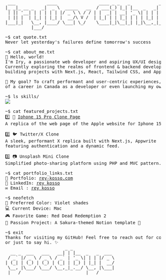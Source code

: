 <pre>
 ___            ____                ____ _ _   _           _     
|_ _|_ __ _   _|  _ \  _____   __  / ___(_) |_| |__  _   _| |__  
 | || '__| | | | | | |/ _ \ \ / / | |  _| | __| '_ \| | | | '_ \ 
 | || |  | |_| | |_| |  __/\ V /  | |_| | | |_| | | | |_| | |_) |
|___|_|   \__, |____/ \___| \_/    \____|_|\__|_| |_|\__,_|_.__/ 
          |___/   

~$ cat quote.txt        
Never let yesterday's failures define tomorrow's success
 
~$ cat about_me.txt
👋 Hello, world!
I'm Iry, a passionate web developer and aspiring UX/UI designer.
Currently exploring the realms of frontend & backend development, and
building projects with Next.js, React, Tailwind CSS, and Appwrite.

🌟 My goal? To craft performant and user-centric experiences, while dreaming
of a career in Canada as a developer or even launching my own e-commerce business!

~$ ls skills/
<img src="https://skills-icons.vercel.app/api/icons?i=html,css,js,ts,python,php,sass,tailwind,react,svelte,nextjs,express,prisma,nodejs,appwrite,supabase,postgresql,mysql,git,docker&theme=light&perline=10" />

~$ cat featured_projects.txt
1️⃣ 📱 <a target="_blank" rel=me href="https://apple-iphone-15-pro-website.vercel.app/">Iphone 15 Pro Clone Page</a>
A replica of the web page of the Apple website for Iphone 15 Pro. Powered by React, Redux, Three and Tailwind CSS.

2️⃣ 🐦 Twitter/X Clone
A sleek, performant X replica built with Next.js, Appwrite
featuring authentication and a dynamic feed.

3️⃣ 📷 Unsplash Mini Clone
Simplified photo-sharing platform using PHP and MVC pattern.

~$ cat portfolio_links.txt
📂 Portfolio: <a target="_blank" rel=me href="https://rey-kosso.com">rey-kosso.com</a>
🔗 LinkedIn: <a target="_blank" rel=me href="https://www.linkedin.com/in/rey-kosso/">rey kosso</a>
✉️ Email : <a target="_blank" rel=me href="mailto:ryvernet@outlook.fr">rey kosso</a>

~$ neofetch
🎨 Preferred Color: Violet shades
💻 Current Device: Mac
🎮 Favorite Game: Red Dead Redemption 2
🌸 Passion Project: A Sakura-themed Notion template 🌸

~$ exit
Thanks for visiting my GitHub! Feel free to reach out for collaborations
or just to say hi. ✨
                       _ _                
  __ _  ___   ___   __| | |__  _   _  ___ 
 / _` |/ _ \ / _ \ / _` | '_ \| | | |/ _ \
| (_| | (_) | (_) | (_| | |_) | |_| |  __/
 \__, |\___/ \___/ \__,_|_.__/ \__, |\___|
 |___/                         |___/      
</pre>

